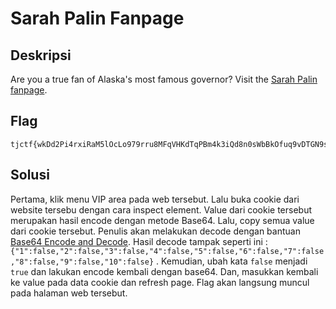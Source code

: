 # Sarah Palin Fanpage

## Deskripsi
Are you a true fan of Alaska's most famous governor? Visit the [Sarah Palin fanpage](https://sarah_palin_fanpage.tjctf.org/).

## Flag
```
tjctf{wkDd2Pi4rxiRaM5lOcLo979rru8MFqVHKdTqPBm4k3iQd8n0sWbBkOfuq9vDTGN9suZgYlH3jq6QTp3tG3EYapzsTHL7ycqRTP5Qf6rQSB33DcQaaqwQhpbuqPBm4k3iQd8n0sWbBkOf}
```

## Solusi
Pertama, klik menu VIP area pada web tersebut. Lalu buka cookie dari website tersebu dengan cara inspect element. Value dari cookie tersebut merupakan hasil encode dengan metode Base64. Lalu, copy semua value dari cookie tersebut. Penulis akan melakukan decode dengan bantuan [Base64 Encode and Decode](https://www.base64decode.org/). Hasil decode tampak seperti ini : 
`{"1":false,"2":false,"3":false,"4":false,"5":false,"6":false,"7":false,"8":false,"9":false,"10":false}` . Kemudian, ubah kata `false` menjadi `true` dan lakukan encode kembali dengan base64. Dan, masukkan kembali ke value pada data cookie dan refresh page.
Flag akan langsung muncul pada halaman web tersebut.
